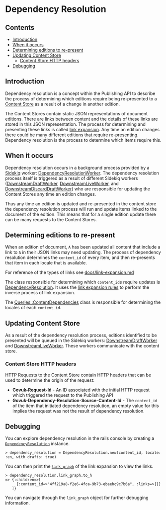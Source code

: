 # Dependency Resolution

## Contents

- [Introduction](#introduction)
- [When it occurs](#when-it-occurs)
- [Determining editions to re-present](#determining-editions-to-re-present)
- [Updating Content Store](#updating-content-store)
  - [Content Store HTTP headers](#content-store-http-headers)
- [Debugging](#debugging)

## Introduction

Dependency resolution is a concept within the Publishing API to describe the
process of determining which editions require being re-presented to a
[Content Store][content-store] as a result of a change in another edition.

The Content Stores contain static JSON representations of document editions.
There are links between content and the details of these links are stored in
this JSON representation. The process for determining and presenting these
links is called [link expansion](link-expansion.md). Any time an edition
changes there could be many different editions that require
re-presenting. Dependency resolution is the process to determine which items
require this.

## When it occurs

Dependency resolution occurs in a background process provided by a
[Sidekiq](https://sidekiq.org) worker:
[DependencyResolutionWorker][dependency-resolution-worker]. The dependency
resolution process itself is triggered as a result of different Sidekiq
workers ([DownstreamDraftWorker][downstream-draft-worker],
[DownstreamLiveWorker][downstream-live-worker], and
[DownstreamDiscardDraftWorker][downstream-discard-draft-worker]) who are
responsible for updating the Content Stores any time an edition changes.

Thus any time an edition is updated and re-presented in the content store
the dependency resolution process will run and update items linked to the
document of the edition. This means that for a single edition update there
can be many requests to the Content Stores.

## Determining editions to re-present

When an edition of document, `A` has been updated all content that include a
link to `A` in their JSON links may need updating. The process of dependency
resolution determines the `content_id` of every item, and then re-presents
that item in each locale that is available.

For reference of the types of links see
[docs/link-expansion.md](link-expansion.md)

The class responsible for determining which `content_id`s require updates is
[DependencyResolution][dependency-resolution]. It uses the
[link expansion rules][link-expansion-rules] to perform the inverse process of
link expansion.

The [Queries::ContentDependencies][content-dependencies] class is responsible
for determining the locales of each `content_id`.

## Updating Content Store

As a result of the dependency resolution process, editions identified to
be presented will be queued in the Sidekiq workers:
[DownstreamDraftWorker][downstream-draft-worker] and
[DownstreamLiveWorker][downstream-live-worker]. These workers communicate
with the content store.

### Content Store HTTP headers

HTTP Requests to the Content Store contain HTTP headers that can be used
to determine the origin of the request:

- **Govuk-Request-Id** - An ID associated with the initial HTTP request which
  triggered the request to the Publishing API
- **Govuk-Dependency-Resolution-Source-Content-Id** - The `content_id` of the
  item that initiated dependency resolution, an empty value for this implies
  the request was not the result of dependency resolution.

## Debugging

You can explore dependency resolution in the rails console by creating a
[`DependencyResolution`][dependency-resolution] instance.

```
> dependency_resolution = DependencyResolution.new(content_id, locale: :en, with_drafts: true)
```

You can then print the [`link_graph`][link-graph] of the link expansion to view
the links.

```
> dependency_resolution.link_graph.to_h
=> {:children=>[
     {:content_id=>"4ff219a8-f2e6-4fca-9b73-ebaebc9c7b6a", :links=>{}}
   ]}
```

You can navigate through the `link_graph` object for further debugging
information.

[content-store]: https://github.com/alphagov/content-store
[dependency-resolution]: ../lib/dependency_resolution.rb
[dependency-resolution-worker]: ../app/workers/dependency_resolution_worker.rb
[downstream-draft-worker]: ../app/workers/downstream_draft_worker.rb
[downstream-live-worker]: ../app/workers/downstream_live_worker.rb
[downstream-discard-draft-worker]: ../app/workers/downstream_discard_draft_worker.rb
[content-dependencies]: ../app/queries/content_dependencies.rb
[dependency-resolution]: ../lib/dependency_resolution.rb
[content-dependencies]: ../app/queries/content_dependencies.rb
[link-set-link]: link-expansion.md#patch-link-set---link-set-links
[link-expansion-rules]: ../lib/expansion_rules/link_expansion.rb
[edition-link]: link-expansion.md#put-content---edition-links
[link-graph]: ../app/models/link_graph.rb
